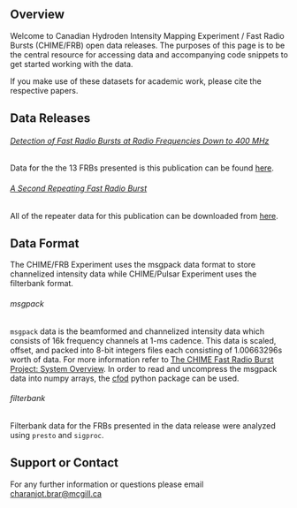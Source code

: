 ## Overview

Welcome to Canadian Hydroden Intensity Mapping Experiment / Fast Radio Bursts (CHIME/FRB) open data releases. The purposes of this page is to be the central resource for accessing data and accompanying code snippets to get started working with the data.

If you make use of these datasets for academic work, please cite the respective papers.

## Data Releases
###### [Detection of Fast Radio Bursts at Radio Frequencies Down to 400 MHz](https://arxiv.org/abs/1901.04524)

Data for the the 13 FRBs presented is this publication can be found [here](http://www.canfar.net/citation/landing?doi=19.0004).

###### [A Second Repeating Fast Radio Burst](https://arxiv.org/abs/1901.04525)

All of the repeater data for this publication can be downloaded from [here](http://www.canfar.net/citation/landing?doi=19.0005).

## Data Format
The CHIME/FRB Experiment uses the msgpack data format to store channelized intensity data while CHIME/Pulsar Experiment uses the filterbank format.

###### msgpack
`msgpack` data is the beamformed and channelized intensity data which consists of 16k frequency channels at 1-ms cadence. This data is scaled, offset, and packed into 8-bit integers files each consisting of 1.00663296s worth of data. For more information refer to [The CHIME Fast Radio Burst Project: System Overview](https://arxiv.org/pdf/1803.11235.pdf). In order to read and uncompress the msgpack data into numpy arrays, the [cfod](https://github.com/chime-frb-open-data/chime-frb-open-data) python package can be used.

###### filterbank
Filterbank data for the FRBs presented in the data release were analyzed using `presto` and `sigproc`.

## Support or Contact
For any further information or questions please email charanjot.brar@mcgill.ca
